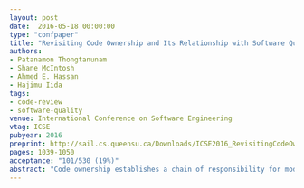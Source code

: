 ```yaml
---
layout: post
date:  2016-05-18 00:00:00
type: "confpaper"
title: "Revisiting Code Ownership and Its Relationship with Software Quality in the Scope of Modern Code Review"
authors:
- Patanamon Thongtanunam
- Shane McIntosh
- Ahmed E. Hassan
- Hajimu Iida
tags:
- code-review
- software-quality
venue: International Conference on Software Engineering
vtag: ICSE
pubyear: 2016
preprint: http://sail.cs.queensu.ca/Downloads/ICSE2016_RevisitingCodeOwnershipAndItsRelationshipWithSoftwareQualityInTheScopeOfModernCode%20Review.pdf
pages: 1039-1050
acceptance: "101/530 (19%)"
abstract: "Code ownership establishes a chain of responsibility for modules in large software systems. Although prior work uncovers a link between code ownership heuristics and software quality, these heuristics rely solely on the authorship of code changes. In addition to authoring code changes, developers also make important contributions to a module by reviewing code changes. Indeed, recent work shows that reviewers are highly active in modern code review processes, often suggesting alternative solutions or providing updates to the code changes. In this paper, we complement traditional code ownership heuristics using code review activity. Through a case study of six releases of the large Qt and OpenStack systems, we find that: (1) 67%-86% of developers did not author any code changes for a module, but still actively contributed by reviewing 21%-39% of the code changes, (2) code ownership heuristics that are aware of reviewing activity share a relationship with software quality, and (3) the proportion of reviewers without expertise shares a strong, increasing relationship with the likelihood of having post-release defects. Our results suggest that reviewing activity captures an important aspect of code ownership, and should be included in approximations of it in future studies."
---
```

